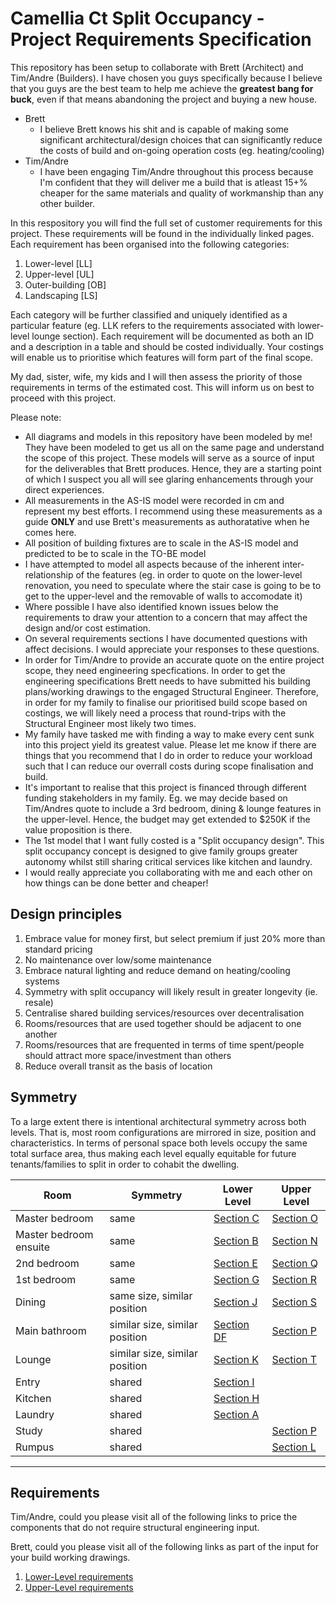 # Camellia Ct Split Occupancy - Project Requirements Specification

This repository has been setup to collaborate with Brett (Architect) and Tim/Andre (Builders). I have chosen you guys specifically because I believe that you guys are the best team to help me achieve the **greatest bang for buck**, even if that means abandoning the project and buying a new house. 
* Brett 
  * I believe Brett knows his shit and is capable of making some significant architectural/design choices that can significantly reduce the costs of build and on-going operation costs (eg. heating/cooling) 
* Tim/Andre
  * I have been engaging Tim/Andre throughout this process because I'm confident that they will deliver me a build that is atleast 15+% cheaper for the same materials and quality of workmanship than any other builder. 

In this respository you will find the full set of customer requirements for this project. These requirements will be found in the individually linked pages. Each requirement has been organised into the following categories:
1. Lower-level [LL]
2. Upper-level [UL]
3. Outer-building [OB]
4. Landscaping [LS] 

Each category will be further classified and uniquely identified as a particular feature (eg. LLK refers to the requirements associated with lower-level lounge section). Each requirement will be documented as both an ID and a description in a table and should be costed individually. Your costings will enable us to prioritise which features will form part of the final scope. 

My dad, sister, wife, my kids and I will then assess the priority of those requirements in terms of the estimated cost. This will inform us on best to proceed with this project.

Please note:
* All diagrams and models in this repository have been modeled by me! They have been modeled to get us all on the same page and understand the scope of this project. These models will serve as a source of input for the deliverables that Brett produces. Hence, they are a starting point of which I suspect you all will see glaring enhancements through your direct experiences.
* All measurements in the AS-IS model were recorded in cm and represent my best efforts. I recommend using these measurements as a guide **ONLY** and use Brett's measurements as authoratative when he comes here.
* All position of building fixtures are to scale in the AS-IS model and predicted to be to scale in the TO-BE model 
* I have attempted to model all aspects because of the inherent inter-relationship of the features (eg. in order to quote on the lower-level renovation, you need to speculate where the stair case is going to be to get to the upper-level and the removable of walls to accomodate it)
* Where possible I have also identified known issues below the requirements to draw your attention to a concern that may affect the design and/or cost estimation.
* On several requirements sections I have documented questions with affect decisions. I would appreciate your responses to these questions.
* In order for Tim/Andre to provide an accurate quote on the entire project scope, they need engineering specfications. In order to get the engineering specifications Brett needs to have submitted his building plans/working drawings to the engaged Structural Engineer. Therefore, in order for my family to finalise our prioritised build scope based on costings, we will likely need a process that round-trips with the Structural Engineer most likely two times. 
* My family have tasked me with finding a way to make every cent sunk into this project yield its greatest value. Please let me know if there are things that you recommend that I do in order to reduce your workload such that I can reduce our overrall costs during scope finalisation and build.
* It's important to realise that this project is financed through different funding stakeholders in my family. Eg. we may decide based on Tim/Andres quote to include a 3rd bedroom, dining & lounge features in the upper-level. Hence, the budget may get extended to $250K if the value proposition is there.
* The 1st model that I want fully costed is a "Split occupancy design". This split occupancy concept is designed to give family groups greater autonomy whilst still sharing critical services like kitchen and laundry.  
* I would really appreciate you collaborating with me and each other on how things can be done better and cheaper!


## Design principles

1. Embrace value for money first, but select premium if just 20% more than standard pricing
2. No maintenance over low/some maintenance
3. Embrace natural lighting and reduce demand on heating/cooling systems
4. Symmetry with split occupancy will likely result in greater longevity (ie. resale)
5. Centralise shared building services/resources over decentralisation
6. Rooms/resources that are used together should be adjacent to one another
7. Rooms/resources that are frequented in terms of time spent/people should attract more space/investment than others
8. Reduce overall transit as the basis of location


## Symmetry

To a large extent there is intentional architectural symmetry across both levels. That is, most room configurations are mirrored in size, position and characteristics. In terms of personal space both levels occupy the same total surface area, thus making each level equally equitable for future tenants/families to split in order to cohabit the dwelling.

|Room|Symmetry|Lower Level|Upper Level|
|---|---|---|---|
|Master bedroom|same|[Section C](./lower-level/section-C-requirements.md)|[Section O](./upper-level/section-O-requirements.md)|
|Master bedroom ensuite|same|[Section B](./lower-level/section-B-requirements.md)|[Section N](./upper-level/section-N-requirements.md)|
|2nd bedroom|same|[Section E](./lower-level/section-E-requirements.md)|[Section Q](./upper-level/section-Q-requirements.md)|
|1st bedroom|same|[Section G](./lower-level/section-G-requirements.md)|[Section R](./upper-level/section-R-requirements.md)|
|Dining|same size, similar position|[Section J](./lower-level/section-J-requirements.md)|[Section S](./upper-level/section-S-requirements.md)|
|Main bathroom|similar size, similar position|[Section DF](./lower-level/section-DF-requirements.md)|[Section P](./upper-level/section-P-requirements.md)|
|Lounge|similar size, similar position|[Section K](./lower-level/section-K-requirements.md)|[Section T](./upper-level/section-T-requirements.md)|
|Entry|shared|[Section I](./lower-level/section-I-requirements.md)||
|Kitchen|shared|[Section H](./lower-level/section-H-requirements.md)||
|Laundry|shared|[Section A](./lower-level/section-A-requirements.md)||
|Study|shared||[Section P](./upper-level/section-P-requirements.md)|
|Rumpus|shared||[Section L](./lower-level/section-L-requirements.md)|


---

## Requirements

Tim/Andre, could you please visit all of the following links to price the components that do not require structural engineering input.

Brett, could you please visit all of the following links as part of the input for your build working drawings.

1. [Lower-Level requirements](./lower-level/Lower-Level-requirements.md)
2. [Upper-Level requirements](./upper-level/Upper-Level-requirements.md)
